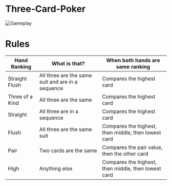# Three-Card-Poker

![Gameplay](https://i.imgur.com/kaQIp7O.png)

# Rules
|Hand Ranking|What is that?|When both hands are same ranking|
|---|---|---|
|Straight Flush|All three are the same suit and are in a sequence|Compares the highest card|
|Three of a Kind|All three are the same|Compares the highest card|
|Straight|All three are in a sequence|Compares the highest card|
|Flush|All three are the same suit|Compares the highest, then middle, then lowest card|
|Pair|Two cards are the same|Compares the pair value, then the other card|
|High|Anything else|Compares the highest, then middle, then lowest card|
